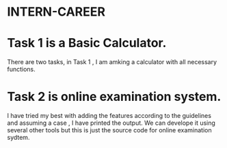 # INTERN-CAREER
# Task 1 is a Basic Calculator.
There are two tasks, in Task 1 , I am amking a calculator with all necessary functions.
# Task 2 is online examination system. 
I have tried my best with adding the features according to the guidelines and assuming a case , I have printed the output. We can develope it using several other tools but this is just the source code for online examination sydtem. 